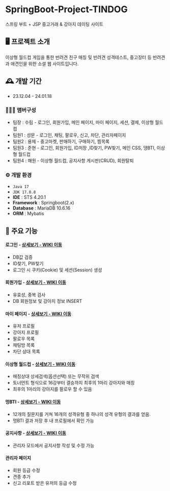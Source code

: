 
# SpringBoot-Project-TINDOG
스프링 부트 + JSP 중고거래 & 강아지 데이팅 사이트


## 🖥️ 프로젝트 소개
이상형 월드컵 게임을 통한 반려견 친구 매칭 및 반려견 성격테스트, 중고장터 등 반려견과 애견인을 위한 소셜 웹 사이트입니다.
<br>

## 🕰️ 개발 기간
* 23.12.04 - 24.01.18

### 🧑‍🤝‍🧑 맴버구성
 - 팀장  : 수림 - 로그인, 회원가입, 메인 페이지, 마이 페이지, 세션, 결제, 이상형 월드컵
 - 팀원1 : 성문 - 로그인, 채팅, 팔로우, 신고, 차단, 관리자페이지
 - 팀원2 : 용제 - 중고마켓, 판매하기, 구매하기, 찜목록
 - 팀원3 : 준현 - 로그인, 회원가입, ID저장 ,ID찾기, PW찾기, 메인 CSS, 댕BTI, 이상형 월드컵
 - 팀원4 : 해원 - 이상형 월드컵, 공지사항 게시판(CRUD), 회원탈퇴

### ⚙️ 개발 환경
- `Java 17`
- `JDK 17.0.8`
- **IDE** : STS 4.20.1
- **Framework** : Springboot(2.x)
- **Database** : MariaDB 10.6.16
- **ORM** : Mybatis

## 📌 주요 기능
#### 로그인 - <a href="" >상세보기 - WIKI 이동</a>
- DB값 검증
- ID찾기, PW찾기
- 로그인 시 쿠키(Cookie) 및 세션(Session) 생성
  
#### 회원가입 - <a href="" >상세보기 - WIKI 이동</a>
- 유효성, 중복 검사
- DB 회원정보 및 강아지 정보 INSERT
  
#### 마이 페이지 - <a href="" >상세보기 - WIKI 이동</a>
- 유저 프로필
- 강아지 프로필
- 팔로우 목록
- 채팅방 목록
- 차단 상대 목록

#### 이상형 월드컵 - <a href="" >상세보기 - WIKI 이동</a>
- 매칭상대 상세검색(옵션선택) 또는 무작위 검색
- 토너먼트 형식으로 16강부터 결승까지 최후의 1마리 강아지와 매칭
- 최후의 1마리의 강아지를 팔로우 할 수 있음
  
####  멍BTI - <a href="" >상세보기 - WIKI 이동</a>
- 12개의 질문지를 거쳐 16개의 성격유형 중 하나의 성격 유형의 결과를 얻음. 
- 멍BTI 결과 저장 후 내 프로필에서 확인 가능

#### 공지사항 - <a href="" >상세보기 - WIKI 이동</a> 
- 관리자 모드에서 공지사항 작성 및 수정 가능

#### 관리자 페이지 
- 회원 등급 수정
- 견종 추가
- 신고 리포트 받은 유저의 등급 수정
